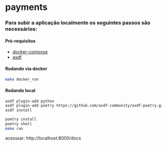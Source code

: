 # payments

### Para subir a aplicação localmente os seguintes passos são necessários:
#### Pré-requisitos
- [docker-compose](https://docs.docker.com/compose/install)
- [asdf](https://asdf-vm.com/guide/getting-started.html)


#### Rodando via docker

```bash
make docker_run

```

#### Rodando local

```bash
asdf plugin-add python
asdf plugin-add poetry https://github.com/asdf-community/asdf-poetry.git
asdf install

poetry install
poetry shell
make run
```

acesssar: http://localhost:8000/docs

